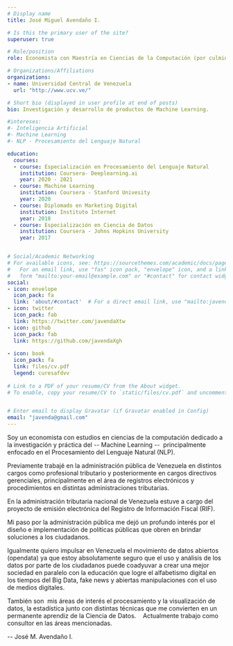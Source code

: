 ```yaml
---
# Display name
title: José Miguel Avendaño I.

# Is this the primary user of the site?
superuser: true

# Role/position
role: Economista con Maestría en Ciencias de la Computación (por culminar)

# Organizations/Affiliations
organizations:
- name: Universidad Central de Venezuela
  url: "http://www.ucv.ve/"

# Short bio (displayed in user profile at end of posts)
bio: Investigación y desarrollo de productos de Machine Learning.

#intereses:
#- Inteligencia Artificial
#- Machine Learning
#- NLP - Procesamiento del Lenguaje Natural

education:
  courses:
  - course: Especialización en Procesamiento del Lenguaje Natural
    institution: Coursera- Deeplearning.ai
    year: 2020 - 2021
  - course: Machine Learning
    institution: Coursera - Stanford Univesity
    year: 2020
  - course: Diplomado en Marketing Digital
    institution: Instituto Internet
    year: 2018
  - course: Especialización en Ciencia de Datos
    institution: Coursera - Johns Hopkins University
    year: 2017


# Social/Academic Networking
# For available icons, see: https://sourcethemes.com/academic/docs/page-builder/#icons
#   For an email link, use "fas" icon pack, "envelope" icon, and a link in the
#   form "mailto:your-email@example.com" or "#contact" for contact widget.
social:
- icon: envelope
  icon_pack: fa
  link: 'about/#contact'  # For a direct email link, use "mailto:javenda.Xblog@gmail.com".
- icon: twitter
  icon_pack: fab
  link: https://twitter.com/javendaXtw
- icon: github
  icon_pack: fab
  link: https://github.com/javendaXgh
  
- icon: book
  icon_pack: fa
  link: files/cv.pdf
  legend: curesafdvv
  
# Link to a PDF of your resume/CV from the About widget.
# To enable, copy your resume/CV to `static/files/cv.pdf` and uncomment the lines below.


# Enter email to display Gravatar (if Gravatar enabled in Config)
email: "javenda@gmail.com"
---
```


Soy un economista con estudios en ciencias de la computación dedicado a la investigación y práctica del -- Machine Learning --  principalmente enfocado en el Procesamiento del Lenguaje Natural (NLP).

Previamente trabajé en la administración pública de Venezuela en distintos cargos como profesional tributario y posteriormente en cargos directivos gerenciales, principalmente en el área de registros electrónicos y procedimientos en distintas administraciones tributarias.

En la administración tributaria nacional de Venezuela estuve a cargo del proyecto de emisión electrónica del Registro de Información Fiscal (RIF).

Mi paso por la administración pública me dejó un profundo interés por el diseño e implementación de políticas públicas que obren en brindar soluciones a los ciudadanos.

Igualmente quiero impulsar en Venezuela el movimiento de datos abiertos (opendata) ya que estoy absolutamente seguro que el uso y análisis de los datos por parte de los ciudadanos puede coadyuvar a crear una mejor sociedad en paralelo con la educación que logre el alfabetismo digital en los tiempos del Big Data, fake news y abiertas manipulaciones con el uso de medios digitales.

También son  mis áreas de interés el procesamiento y la visualización de datos, la estadística junto con distintas técnicas que me convierten en un permanente aprendiz de la Ciencia de Datos.
  
Actualmente trabajo como consultor en las áreas mencionadas.

-- 
José M. Avendaño I.